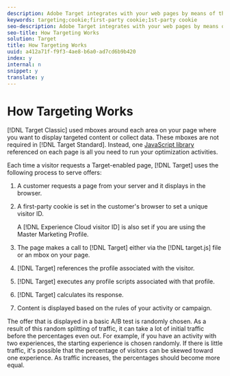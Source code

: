 ```yaml
---
description: Adobe Target integrates with your web pages by means of the at.js or mbox.js JavaScript library.
keywords: targeting;cookie;first-party cookie;1st-party cookie
seo-description: Adobe Target integrates with your web pages by means of the at.js or mbox.js JavaScript library.
seo-title: How Targeting Works
solution: Target
title: How Targeting Works
uuid: a412a71f-f9f3-4ae8-b6a0-ad7cd6b9b420
index: y
internal: n
snippet: y
translate: y
---
```


# How Targeting Works

[!DNL  Target Classic] used mboxes around each area on your page where you want to display targeted content or collect data. These mboxes are not required in [!DNL  Target Standard]. Instead, one [ JavaScript library](../c_seting_up_target/c_implementing_target/c_target-implement.md#concept_60B748DE4293488F917E8F1FA4C7E9EB) referenced on each page is all you need to run your optimization activities. 

Each time a visitor requests a Target-enabled page, [!DNL  Target] uses the following process to serve offers: 


1. A customer requests a page from your server and it displays in the browser. 

1. A first-party cookie is set in the customer's browser to set a unique visitor ID. 

   A [!DNL  Experience Cloud visitor ID] is also set if you are using the Master Marketing Profile. 

1. The page makes a call to [!DNL  Target] either via the [!DNL  target.js] file or an mbox on your page. 

1. [!DNL  Target] references the profile associated with the visitor. 

1. [!DNL  Target] executes any profile scripts associated with that profile. 

1. [!DNL  Target] calculates its response. 

1. Content is displayed based on the rules of your activity or campaign. 



The offer that is displayed in a basic A/B test is randomly chosen. As a result of this random splitting of traffic, it can take a lot of initial traffic before the percentages even out. For example, if you have an activity with two experiences, the starting experience is chosen randomly. If there is little traffic, it's possible that the percentage of visitors can be skewed toward one experience. As traffic increases, the percentages should become more equal. 
